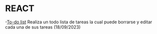 # REACT

-[To-do list](./)
Realiza un todo lista de tareas la cual puede borrarse y editar cada una de sus tareas (18/09/2023)